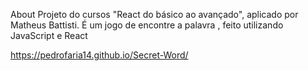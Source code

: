 About
Projeto do cursos "React do básico ao avançado", aplicado por Matheus Battisti. É um jogo de encontre a palavra , feito utilizando JavaScript e React

https://pedrofaria14.github.io/Secret-Word/
